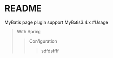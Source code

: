 README
====
MyBatis page plugin support MyBatis3.4.x
#Usage
>With Spring
>>Configuration
>>>sdfdsffff
